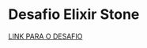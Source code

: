 # Desafio Elixir Stone

[LINK PARA O DESAFIO](https://gist.github.com/programa-elixir/1bd50a6d97909f2daa5809c7bb5b9a8a)